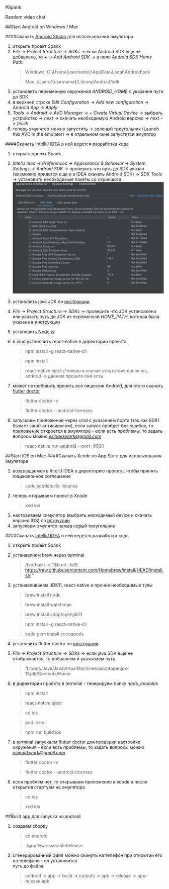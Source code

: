 #Spank

Random video chat

##Start Android on Windows / Mac

####Скачать [Android Studio](https://developer.android.com/studio) для использования эмулятора
1. открыть проект Spank 
2. *File* -> *Project Structure* -> *SDKs* -> если Android SDK еще не добавлена, то *+* -> *Add Android SDK* -> в поле *Android SDK Home Path:*  
    > Windows: C:\Users\\{username}\AppData\Local\Android\sdk 
    > 
    >Mac: /Users/{username}/Library/Android/sdk
3. установить переменную окружения *ANDROID_HOME* с указание пути до SDK 
3. в верхней строке *Edit Configuration* -> *Add new configuration* -> *Android App* -> *Apply*
4. *Tools* -> *Android* -> *AVD Manager* -> *+ Create Virtual Device* -> выбрать устройство -> *next* -> скачать необходимую Android версию -> *next* -> *finish* 
5. теперь эмулятор можно запустить -> зеленый треугольник (Launch this AVD in the emulator) -> в отдельном окне запустится эмулятор

####Скачать [IntelliJ IDEA](https://www.jetbrains.com/ru-ru/idea/download) в ней ведется разработка кода
1. открыть проект Spank 
2. *InteliJ Idea* -> *Preferences* -> *Appearance & Behavior* -> *System Settings* -> *Android SDK* -> проверить что путь до SDK указан (возможно придется еще и в IDEA скачать Android SDK) -> *SDK Tools* -> установить необходимые пакеты со скриншота
![Alt text](./README_android_tools.png )
3. установить java JDK по [инструкции](https://docs.oracle.com/en/java/javase/11/install/installation-jdk-microsoft-windows-platforms.html#GUID-96EB3876-8C7A-4A25-9F3A-A2983FEC016A) 
4. *File* -> *Project Structure* -> *SDKs* -> проверить что JDK установлена или указать путь до JDK из переменной *HOME_PATH*, которая была указана в инструкции
5. установить [Node.js](https://nodejs.org/en/)
6. в cmd установить react-native в директории проекта
    >npm install -g react-native-cli
                                                         
    >npm install                                                     
                                                         
    >react-native eject //только в случае отсутствия папок ios, android -в данном проекте они есть                                                     
7. может потребовать принять все лицензии Android, для этого скачать [flutter doctor](https://flutter.dev/docs/get-started/install/windows)                                                                                                                                                                                                                                                                                      
    >flutter doctor -v  
    
    >flutter doctor --android-licenses                                                                                                                                                                                                                                                                                                                                                                                                                                                                   
8. запускаем приложение через cmd с указанием порта (так как 8081 бывает занят антивирусом), если запуск пройдет без ошибок, то приложение откроется в эмуляторе  - если есть проблемы, то задать вопросы можно *esinaekwork@gmail.com*
    >react-native run-android --port=9900                                                                                                                                                                                                                                                                                                                                                                                                       


##Start IOS on Mac
####Скачать Xcode из App Store для использования эмулятора                                                                                                                                                                                                                                                                              
1. возвращаемся в InteliJ IDEA в директорию проекта, чтобы принять лицензионное соглашение                                                                                                                                                                                                                                                                              
    >sudo xcodebuild -license                                                                         
2. теперь открываем проект в Xcode
    >xed ios
3. настраиваем симулятор (выбрать неоходимый device и скачать версию IOS) по [иструкции](https://developer.apple.com/documentation/xcode/running-your-app-in-the-simulator-or-on-a-device)                                      
4. запускаем эмулятор нажав серый треугольник

####Скачать [IntelliJ IDEA](https://www.jetbrains.com/ru-ru/idea/download) в ней ведется разработка кода
1. открыть проект Spank 
2. устанавлием brew через terminal
    >/bin/bash -c "$(curl -fsSL https://raw.githubusercontent.com/Homebrew/install/HEAD/install.sh)"
3. устанавливаеем JDK11, react-native и прочие необходимые тулы
    >brew install node
                                                                   
    >brew install watchman                                                               
                                                                   
    >brew install adoptopenjdk11                                                               
                                                                                                                                                                                                                                                                                                                            
    >npm install -g react-native-cli                                                                                                                                                                                                                                                                                                                        
                                                                                                                                                                                                                                                                                                                                                                                                                                                                                                                                                                                                                                                                                                                                                         
    >sudo gem install cocoapods                                                                                                                                                                                                                                                                                                                                                                                                                                                                                                                                                                                                                                                                                                                                                     
              
4. установить flutter doctor по [инструкции](https://flutter.dev/docs/get-started/install/macos)                                                                                                                                                                                                                                                                                                                                                                                                                                                                                                                                                                                                                                                                                                                                                                                                                                                                                                                                                                                                                                                                                                                                                                                                                                                                                                                                                                                                                                                                                                                                                                                                                                                                                                                                                                                                                                                                             
5. *File* -> *Project Structure* -> *SDKs* -> если java SDK еще не отображается, то добавляем и указываем путь 
    >/Library/Java/JavaVirtualMachines/adoptopenjdk-11.jdk/Contents/Home                                                                                                                  
6. в директории проекта в terminal - генерируем папку *node_modules* 
    >npm install
    
    >react-native eject 
                                                                                                                                            
    >cd ios
    
    >pod install
    
    >npm run build:ios                                                                                                                                                                                                                                                                                                                                                                                                                                                                                                                                            
7. в terminal запускаем flutter doctor для проверки настройки окружения - если есть проблемы, то задать вопросы можно *esinaekwork@gmail.com*
    >flutter doctor -v  

    >flutter doctor --android-licenses

8. если проблем нет, то открываем приложение в xcode и после открытия стартуем на эмуляторе
    >cd ios
                                                        
    >xed ios
                                                        
##Build app для запуска на android                                                                                                                                                                  
1. создаем сборку
    >cd android 
                     
    >./gradlew assembleRelease 
2. сгенерированный файл можно скинуть на телефон при открытии его на телефоне - он установится                                                            
путь до файла 
    > android -> app -> build -> outputs -> apk -> release -> app-release.apk
                     
                                                                                                                                                                    